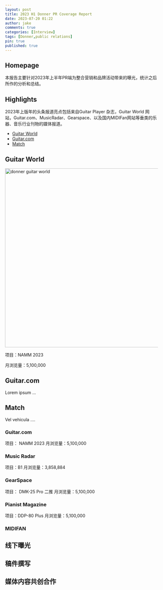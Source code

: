 ```yaml
---
layout: post
title: 2023 H1 Donner PR Coverage Report
date: 2023-07-20 01:22
author: jake
comments: true
categories: [Interview]
tags: [Donner,public relations]
pin: true
published: true
---
```


## Homepage
本报告主要针对2023年上半年PR端为整合营销和品牌活动带来的曝光，统计之后所作的分析和总结。

## Highlights
2023年上版年的头条报道亮点包括来自Guitar Player 杂志，Guitar World 网站，Guitar.com、MusicRadar、Gearspace、以及国内MIDIFan网站等垂类的乐器、音乐行业刊物的媒体报道。

<ul id="profileTabs" class="nav nav-tabs">
    <li class="active"><a href="#profile" data-toggle="tab">Guitar World</a></li>
    <li><a href="#about" data-toggle="tab">Guitar.com</a></li>
    <li><a href="#match" data-toggle="tab">Match</a></li>
</ul>
  <div class="tab-content">
<div role="tabpanel" class="tab-pane active" id="profile">
    <h2>Guitar World</h2>
<p><a href="https://www.guitarworld.com/news/donner-seeker-series-dst-600-dst-700" class="popup img-link"><img src="/guitarworldseekernamm.png" alt="donner guitar world" width="972" height="589" class=" ls-is-cached lazyloaded" data-proofer-ignore=""></a></p>
<p>项目：NAMM 2023</p>
<p>月浏览量：5,100,000</p>
</div>

<div role="tabpanel" class="tab-pane" id="about">
    <h2> Guitar.com</h2>
    <p>Lorem ipsum ...</p></div>

<div role="tabpanel" class="tab-pane" id="match">
    <h2>Match</h2>
    <p>Vel vehicula ....</p>
</div>
</div>


### Guitar.com
项目： NAMM 2023
月浏览量：5,100,000

### Music Radar
项目：B1
月浏览量：3,858,884

### GearSpace
项目： DMK-25 Pro 二推
月浏览量：5,100,000

### Pianist Magazine 
项目：DDP-80 Plus
月浏览量：5,100,000

### MIDIFAN



## 线下曝光
## 稿件撰写
## 媒体内容共创合作


